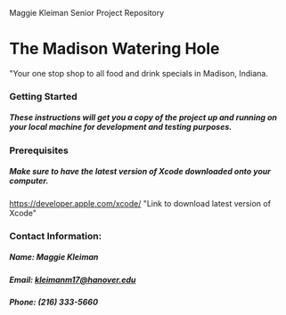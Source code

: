 Maggie Kleiman Senior Project Repository

# The Madison Watering Hole
"Your one stop shop to all food and drink specials in Madison, Indiana. 

### Getting Started
##### These instructions will get you a copy of the project up and running on your local machine for development and testing purposes.

### Prerequisites
##### Make sure to have the latest version of Xcode downloaded onto your computer.
https://developer.apple.com/xcode/ "Link to download latest version of Xcode"


### Contact Information:
##### Name: Maggie Kleiman 
##### Email: kleimanm17@hanover.edu
##### Phone: (216) 333-5660 
   


